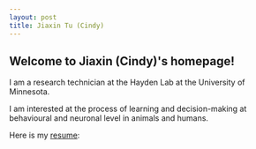 ```yaml
---
layout: post
title: Jiaxin Tu (Cindy)
---
```


## Welcome to Jiaxin (Cindy)'s homepage!

I am a research technician at the Hayden Lab at the University of Minnesota. 

I am interested at the process of learning and decision-making at behavioural and neuronal level in animals and humans.

Here is my [resume](https://docs.google.com/document/d/1cOueK2AO9aqOLoGnkx7tSO7c2DGaEOiqvpCcsuSIhfk/edit?usp=sharing):

